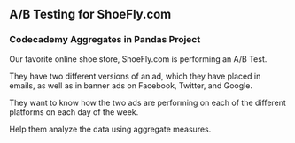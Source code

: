 

## A/B Testing for ShoeFly.com

### Codecademy Aggregates in Pandas Project

Our favorite online shoe store, ShoeFly.com is performing an A/B Test. 

They have two different versions of an ad, which they have placed in emails, as well as in banner ads on Facebook, Twitter, and Google. 

They want to know how the two ads are performing on each of the different platforms on each day of the week. 

Help them analyze the data using aggregate measures.
